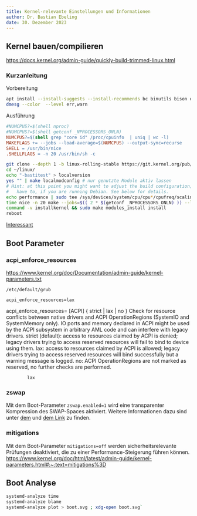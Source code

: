 ```yaml
---
title: Kernel-relevante Einstellungen und Informationen
author: Dr. Bastian Ebeling
date: 30. Dezember 2023
---
```





## Kernel bauen/compilieren

<https://docs.kernel.org/admin-guide/quickly-build-trimmed-linux.html>

### Kurzanleitung

Vorbereitung

```bash
apt install --install-suggests --install-recommends bc binutils bison dwarves flex gcc git make openssl pahole perl-base libssl-dev libelf-dev
dmesg --color  --level err,warn
```

Ausführung

```Makefile
#NUMCPUS?=$(shell nproc)
#NUMCPUS?=$(shell getconf _NPROCESSORS_ONLN)
NUMCPUS?=$(shell grep "core id" /proc/cpuinfo  | uniq | wc -l)
MAKEFLAGS += --jobs --load-average=$(NUMCPUS) --output-sync=recurse
SHELL = /usr/bin/nice
.SHELLFLAGS = -n 20 /usr/bin/sh -c
```

```bash
git clone --depth 1 -b linux-rolling-stable https://git.kernel.org/pub/scm/linux/kernel/git/stable/linux.git ~/linux/
cd ~/linux/
echo "-bastitest" > localversion
yes "" | make localmodconfig # nur genutzte Module aktiv lassen
# Hint: at this point you might want to adjust the build configuration; you'll
#   have to, if you are running Debian. See below for details.
echo performance | sudo tee /sys/devices/system/cpu/cpu*/cpufreq/scaling_governor
time nice -n 20 make --jobs=$(( 2 * $(getconf _NPROCESSORS_ONLN) )) --load-average=$(getconf _NPROCESSORS_ONLN) CFLAGS='-march=native -O3 -flto -pipe' CXXFLAGS='-march=native -O3 -flto -pipe' all
command -v installkernel && sudo make modules_install install
reboot
```

[Interessant](https://github.com/sn99/Optimizing-linux)

## Boot Parameter

### acpi_enforce_resources

https://www.kernel.org/doc/Documentation/admin-guide/kernel-parameters.txt

`/etc/default/grub`

`acpi_enforce_resources=lax`

acpi_enforce_resources=	[ACPI]
			{ strict | lax | no }
			Check for resource conflicts between native drivers
			and ACPI OperationRegions (SystemIO and SystemMemory
			only). IO ports and memory declared in ACPI might be
			used by the ACPI subsystem in arbitrary AML code and
			can interfere with legacy drivers.
			strict (default): access to resources claimed by ACPI
			is denied; legacy drivers trying to access reserved
			resources will fail to bind to device using them.
			lax: access to resources claimed by ACPI is allowed;
			legacy drivers trying to access reserved resources
			will bind successfully but a warning message is logged.
			no: ACPI OperationRegions are not marked as reserved,
			no further checks are performed.



            lax


### zswap

Mit dem Boot-Parameter `zswap.enabled=1` wird eine transparenter Kompression des SWAP-Spaces aktiviert.
Weitere Informationen dazu sind unter [dem][MMzswap] und [dem Link][Doc418zswap] zu finden.

### mitigations

Mit dem Boot-Parameter `mitigations=off` werden sicherheitsrelevante Prüfungen deaktiviert, die zu einer Performance-Steigerung führen können.
<https://www.kernel.org/doc/html/latest/admin-guide/kernel-parameters.html#:~:text=mitigations%3D>

[MMzswap]: https://docs.kernel.org/admin-guide/mm/zswap.html "Kernel Admin Guide Memory Management: zswap"
[Doc418zswap]: https://www.kernel.org/doc/html/v4.18/vm/zswap.html "Kernel Doc Virtual Memory: zswap"

## Boot Analyse

```bash
systemd-analyze time
systemd-analyze blame
systemd-analyze plot > boot.svg ; xdg-open boot.svg`
```

